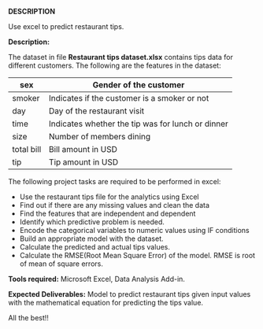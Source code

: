 **DESCRIPTION**

Use excel to predict restaurant tips.

**Description:**

The dataset in file **Restaurant tips dataset.xlsx** contains tips data for different customers. The following are the features in the dataset:

|sex|	Gender of the customer|
|--|--|
|smoker|	Indicates if the customer is a smoker or not|
|day|	Day of the restaurant visit|
|time|	Indicates whether the tip was for lunch or dinner|
|size|	Number of members dining|
|total bill|	Bill amount in USD|
|tip|	Tip amount in USD|

The following project tasks are required to be performed in excel:

- Use the restaurant tips file for the analytics using Excel
- Find out if there are any missing values and clean the data
- Find the features that are independent and dependent
- Identify which predictive problem is needed.
- Encode the categorical variables to numeric values using IF conditions
- Build an appropriate model with the dataset. 
- Calculate the predicted and actual tips values.
- Calculate the RMSE(Root Mean Square Error) of the model. RMSE is root of mean of square errors.
 
**Tools required:** Microsoft Excel, Data Analysis Add-in.

**Expected Deliverables:**  Model to predict restaurant tips given input values with the mathematical equation for predicting the tips value.

All the best!!
